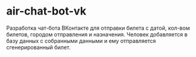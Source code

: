 # air-chat-bot-vk
Разработка чат-бота ВКонтакте для отправки билета с датой, кол-вом билетов, городом отправления и назначения.
Человек добавляется в базу данных с собранными данными и ему отправляется сгенерированный билет. 
